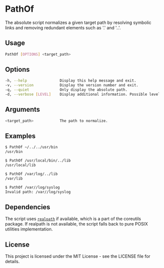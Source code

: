 # PathOf

The absolute script normalizes a given target path by resolving symbolic links and removing redundant elements such as '.' and '..'.

## Usage

```sh
PathOf [OPTIONS] <target_path>
```

## Options

```sh
-h, --help               Display this help message and exit.
-v, --version            Display the version number and exit.
-q, --quiet              Only display the absolute path.
-d, --verbose [LEVEL]    Display additional information. Possible levels: debug, info (default), quiet.
```

## Arguments

```sh
<target_path>            The path to normalize.
```

## Examples

```sh
$ PathOf ~/../../usr/bin
/usr/bin

$ PathOf /usr/local/bin/../lib
/usr/local/lib

$ PathOf /var/log/../lib
/var/lib

$ PathOf /var//log/syslog
Invalid path: /var//log/syslog
```

## Dependencies

The script uses [`realpath`](https://www.gnu.org/software/coreutils/manual/html_node/realpath-invocation.html#realpath-invocation) if available, which is a part of the coreutils package. If realpath is not available, the script falls back to pure POSIX utilities implementation.

## License

This project is licensed under the MIT License - see the LICENSE file for details.
